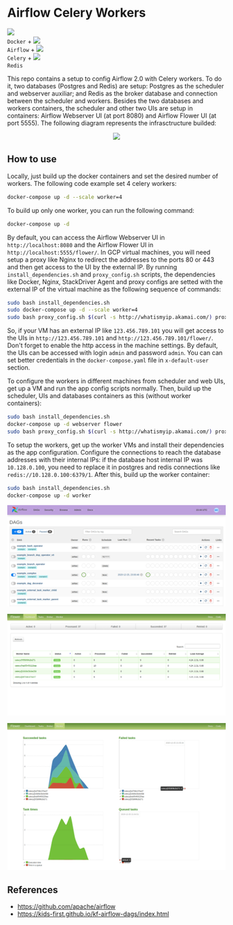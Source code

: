 # Airflow Celery Workers

<code><img height="20" src="https://cdn.iconscout.com/icon/free/png-512/docker-226091.png"> Docker</code> +
<code><img height="20" src="https://avatars2.githubusercontent.com/u/33643075?s=280&v=4"> Airflow</code> +
<code><img height="20" src="https://docs.celeryproject.org/en/master/_static/celery_512.png"> Celery</code> +
<code><img height="20" src="https://cdn4.iconfinder.com/data/icons/redis-2/1451/Untitled-2-512.png"> Redis</code>

This repo contains a setup to config Airflow 2.0 with Celery workers. To do it, two databases (Postgres and Redis) are setup: Postgres as the scheduler and webserver auxiliar; and Redis as the broker database and connection between the scheduler and workers. Besides the two databases and workers containers, the scheduler and other two UIs are setup in containers: Airflow Webserver UI (at port 8080) and Airflow Flower UI (at port 5555). The following diagram represents the infrasctructure builded:

<p align="center"><img src="https://kids-first.github.io/kf-airflow-dags/_images/airflow_services.png"></p>

## How to use

Locally, just build up the docker containers and set the desired number of workers. The following code example set 4 celery workers:

```bash
docker-compose up -d --scale worker=4
```

To build up only one worker, you can run the following command:

```bash
docker-compose up -d
```

By default, you can access the Airflow Webserver UI in `http://localhost:8080` and the Airflow Flower UI in `http://localhost:5555/flower/`. In GCP virtual machines, you will need setup a proxy like Nginx to redirect the addresses to the ports 80 or 443 and then get access to the UI by the external IP. By running `install_dependencies.sh` and `proxy_config.sh` scripts, the dependencies like Docker, Nginx, StackDriver Agent and proxy configs are setted with the external IP of the virtual machine as the following sequence of commands:

```bash
sudo bash install_dependencies.sh
sudo docker-compose up -d --scale worker=4
sudo bash proxy_config.sh $(curl -s http://whatismyip.akamai.com/) proxy
```

So, if your VM has an external IP like `123.456.789.101` you will get access to the UIs in `http://123.456.789.101` and `http://123.456.789.101/flower/`. Don't forget to enable the http access in the machine settings. By default, the UIs can be accessed with login `admin` and password `admin`. You can can set better credentials in the `docker-compose.yaml` file in `x-default-user` section.

To configure the workers in different machines from scheduler and web UIs, get up a VM and run the app config scripts normally. Then, build up the scheduler, UIs and databases containers as this (without worker containers):

```bash
sudo bash install_dependencies.sh
docker-compose up -d webserver flower
sudo bash proxy_config.sh $(curl -s http://whatismyip.akamai.com/) proxy
```

To setup the workers, get up the worker VMs and install their dependencies as the app configuration. Configure the connections to reach the database addresses with their internal IPs: if the database host internal IP was `10.128.0.100`, you need to replace it in postgres and redis connections like `redis://10.128.0.100:6379/1`. After this, build up the worker container:

```bash
sudo bash install_dependencies.sh
docker-compose up -d worker
```

![](img/airflow.png)

![](img/flower.png)

![](img/flower_monitor.png)

## References
- https://github.com/apache/airflow
- https://kids-first.github.io/kf-airflow-dags/index.html
